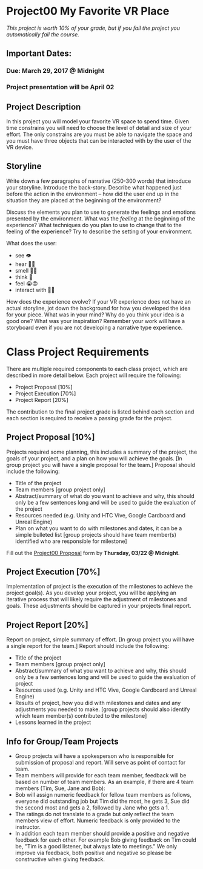 # Project00 My Favorite VR Place
*This project is worth 10% of your grade, but if you fail the project you automatically fail the course.*

## Important Dates:
### Due: March 29, 2017 @ Midnight

### Project presentation will be April 02

## Project Description 
In this project you will model your favorite VR space to spend time.  Given time constrains you will need to choose the level of detail and size of your effort.  The only constrains are you must be able to navigate the space and you must have three objects that can be interacted with by the user of the VR device. 

## Storyline
Write down a few paragraphs of narrative (250-300 words) that introduce your storyline. Introduce the back-story. Describe what happened just before the action in the environment – how did the user end up in the situation they are placed at the beginning of the environment? 

Discuss the elements you plan to use to generate the feelings and emotions presented by the environment. What was the *feeling* at the beginning of the experience? What techniques do you plan to use to change that to the feeling of the experience? Try to describe the setting of your environment. 

What does the user:
- see 👁
- hear 👂🏼
- smell 👃🏾
- think 🧠
- feel 😭😍
- interact with 👋🏻

How does the experience evolve? If your VR experience does not have an actual storyline, jot down the background for how you developed the idea for your piece. What was in your mind? Why do you think your idea is a good one? What was your inspiration? Remember your work will have a storyboard even if you are not developing a narrative type experience.

# Class Project Requirements

There are multiple required components to each class project, which are described in more detail below. Each project will require the following:

- Project Proposal [10%]
- Project Execution [70%]
- Project Report [20%]

The contribution to the final project grade is listed behind each section and each section is required to receive a passing grade for the project.

## Project Proposal [10%]
Projects required some planning, this includes a summary of the project, the goals of your project, and a plan on how you will achieve the goals. [In group project you will have a single proposal for the team.] Proposal should include the following:

 - Title of the project
 - Team members [group project only]
 - Abstract/summary of what do you want to achieve and why, this should only be a few sentences long and will be used to guide the evaluation of the project
 - Resources needed (e.g. Unity and HTC Vive, Google Cardboard and Unreal Engine)
 - Plan on what you want to do with milestones and dates, it can be a simple bulleted list [group projects should have team member(s) identified who are responsible for milestone]

Fill out the [Project00 Proposal](https://goo.gl/forms/luf8UBTP4JASXaFP2) form by **Thursday, 03/22 @ Midnight**.

## Project Execution [70%] 
Implementation of project is the execution of the milestones to achieve the project goal(s).  As you develop your project, you will be applying an iterative process that will likely require the adjustment of milestones and goals.  These adjustments should be captured in your projects final report.

## Project Report [20%] 
Report on project, simple summary of effort. [In group project you will have a single report for the team.] Report should include the following:
 
 - Title of the project
 - Team members [group project only]
 - Abstract/summary of what you want to achieve and why, this should only be a few sentences long and will be used to guide the evaluation of project
 - Resources used (e.g. Unity and HTC Vive, Google Cardboard and Unreal Engine)
 - Results of project, how you did with milestones and dates and any adjustments you needed to make.  [group projects should also identify which team member(s) contributed to the milestone]
 - Lessons learned in the project

## Info for Group/Team Projects
- Group projects will have a spokesperson who is responsible for submission of proposal and report.  Will serve as point of contact for team.
- Team members will provide for each team member, feedback will be based on number of team members. As an example, if there are 4 team members (Tim, Sue, Jane and Bob): 
 - Bob will assign numeric feedback for fellow team members as follows, everyone did outstanding job but Tim did the most, he gets 3, Sue did the second most and gets a 2, followed by Jane who gets a 1. 
 - The ratings do not translate to a grade but only reflect the team members view of effort. Numeric feedback is only provided to the instructor.
- In addition each team member should provide a positive and negative feedback for each other.  For example Bob giving feedback on Tim could be, "Tim is a good listener, but always late to meetings." We only improve via feedback, both positive and negative so please be constructive when giving feedback.
